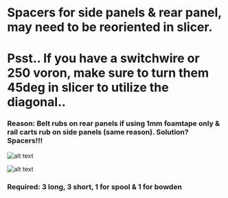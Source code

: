 <h1> Spacers for side panels & rear panel, may need to be reoriented in slicer.</h1>
<h1> Psst.. If you have a switchwire or 250 voron, make sure to turn them 45deg in slicer to utilize the diagonal..</h1>
<h3> Reason: Belt rubs on rear panels if using 1mm foamtape only & rail carts rub on side panels (same reason). Solution? Spacers!!! </h3>

![alt text](https://i.imgur.com/o7Ogdo5.png)

![alt text](https://i.imgur.com/gMYDc8C.png)

<h3> Required: 3 long, 3 short, 1 for spool & 1 for bowden 
